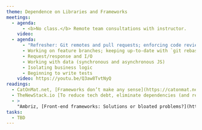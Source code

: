 ```yaml
---
theme: Dependence on Libraries and Frameworks
meetings:
  - agenda:
      - <b>No class.</b> Remote team consultations with instructor.
    video:
  - agenda:
      - "Refresher: Git remotes and pull requests; enforcing code reviews"
      - Working on feature branches; keeping up-to-date with `git rebase`
      - Request/response and I/O
      - Working with data (synchronous and asynchronous JS)
      - Isolating business logic
      - Beginning to write tests
    video: https://youtu.be/Q3aw8TvtNyQ
readings:
  - CatOnMat.net, [Frameworks don’t make any sense](https://catonmat.net/frameworks-dont-make-sense)
  - TheNewStack.io [To reduce tech debt, eliminate dependencies (and refactoring)](https://thenewstack.io/to-reduce-tech-debt-eliminate-dependencies-and-refactoring/)
  - >
    "Ambriz, [Front-end frameworks: Solutions or bloated problems?](https://www.toptal.com/javascript/are-big-front-end-frameworks-bad)"
tasks:
  - TBD
---
```

